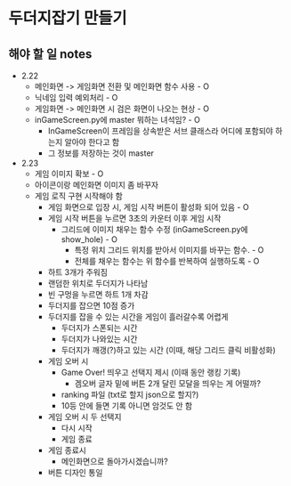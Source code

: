 # 두더지잡기 만들기

## 해야 할 일 notes
- 2.22
    - 메인화면 -> 게임화면 전환 및 메인화면 함수 사용 - O
    - 닉네임 입력 예외처리 - O
    - 게임화면 -> 메인화면 시 검은 화면이 나오는 현상 - O
    - inGameScreen.py에 master 뭐하는 녀석임? - O
        - InGameScreen이 프레임을 상속받은 서브 클래스라 어디에 포함되야 하는지 알아야 한다고 함
        - 그 정보를 저장하는 것이 master 
- 2.23
    - 게임 이미지 확보 - O
    - 아이콘이랑 메인화면 이미지 좀 바꾸자
    - 게임 로직 구현 시작해야 함
        - 게임 화면으로 입장 시, 게임 시작 버튼이 활성화 되어 있음 - O
        - 게임 시작 버튼을 누르면 3초의 카운터 이후 게임 시작 
            - 그리드에 이미지 채우는 함수 수정 (inGameScreen.py에 show_hole) - O
                - 특정 위치 그리드 위치를 받아서 이미지를 바꾸는 함수. - O
                - 전체를 채우는 함수는 위 함수를 반복하여 실행하도록 - O
        - 하트 3개가 주워짐
        - 랜덤한 위치로 두더지가 나타남
        - 빈 구멍을 누르면 하트 1개 차감
        - 두더지를 잡으면 10점 증가
        - 두더지를 잡을 수 있는 시간을 게임이 흘러갈수록 어렵게
            - 두더지가 스폰되는 시간
            - 두더지가 나와있는 시간
            - 두더지가 깨갱(?)하고 있는 시간 (이때, 해당 그리드 클릭 비활성화)
        - 게임 오버 시 
            - Game Over! 띄우고 선택지 제시 (이때 동안 랭킹 기록)
                - 겜오버 글자 밑에 버튼 2개 달린 모달을 띄우는 게 어떨까?
            - ranking 파일 (txt로 할지 json으로 할지?)
            - 10등 안에 들면 기록 아니면 암것도 안 함
        - 게임 오버 시 두 선택지
            - 다시 시작
            - 게임 종료 
        - 게임 종료시 
            - 메인화면으로 돌아가시겠습니까?
        - 버튼 디자인 통일
